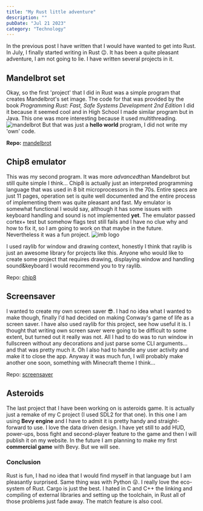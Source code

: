 ```yaml
---
title: "My Rust little adventure"
description: ""
pubDate: "Jul 21 2023"
category: "Technology"
---
```


In the previous post I have written that I would have wanted to get into Rust. In July, I finally started writing in Rust 😉. It has been a quite pleasant adventure, I am not going to lie. I have written several projects in it.

## Mandelbrot set

Okay, so the first 'project' that I did in Rust was a simple program that creates Mandelbrot's set image. The code for that was provided by the book _Programming Rust: Fast, Safe Systems Development 2nd Edition_
I did it because it seemed cool and in High School I made similar program but in Java.
This one was more interesting because it used multithreading.
![mandelbrot](https://gabrielkaszewski.dev/media/output.png)
But that was just a **hello world** program, I did not write my 'own' code.

**Repo:** [mandelbrot](https://github.com/GKaszewski/mandelbrot)

## Chip8 emulator

This was my second program. It was more *advanced*than Mandelbrot but still quite simple I think...
Chip8 is actually just an interpreted programming language that was used in 8 bit microprocessors in the 70s. Entire specs are just 11 pages, operation set is quite well documented and the entire process of implementing them was quite pleasant and fast.
My emulator is somewhat functional I would say, although it has some issues with keyboard handling and sound is not implemented **yet**. The emulator passed cortex+ test but somehow flags test still fails and I have no clue why and how to fix it, so I am going to work on that maybe in the future. Nevertheless it was a fun project.
![imb logo](https://user-images.githubusercontent.com/42281413/255027071-9767cc67-808b-4262-80b1-9719fe4812e8.jpg)

I used raylib for window and drawing context, honestly I think that raylib is just an awesome library for projects like this. Anyone who would like to create some project that requires drawing, displaying window and handling sound&keyboard I would recommend you to try raylib.

Repo: [chip8](https://github.com/GKaszewski/chip8)

## Screensaver

I wanted to create my own screen saver 😎. I had no idea what I wanted to make though, finally I'd had decided on making Conway's game of life as a screen saver. I have also used raylib for this project, see how useful it is.
I thought that writing own screen saver were going to be difficult to some extent, but turned out it really was not. All I had to do was to run window in fullscreen without any decorations and just parse some CLI arguments... and that was pretty much it. Oh I also had to handle any user activity and make it to close the app. Anyway it was much fun, I will probably make another one soon, something with Minecraft theme I think...

Repo: [screensaver](https://github.com/GKaszewski/screensaver)

## Asteroids

The last project that I have been working on is asteroids game. It is actually just a remake of my C project (I used SDL2 for that one). In this one I am using **Bevy engine** and I have to admit it is pretty handy and straight-forward to use. I love the data driven design. I have yet still to add HUD, power-ups, boss fight and second-player feature to the game and then I will publish it on my website. In the future I am planning to make my first **commercial game** with Bevy. But we will see.

### Conclusion

Rust is fun, I had no idea that I would find myself in that language but I am pleasantly surprised. Same thing was with Python 😜. I really love the eco-system of Rust. Cargo is just the best. I hated in C and C++ the linking and compiling of external libraries and setting up the toolchain, in Rust all of those problems just fade away. The match feature is also cool.
